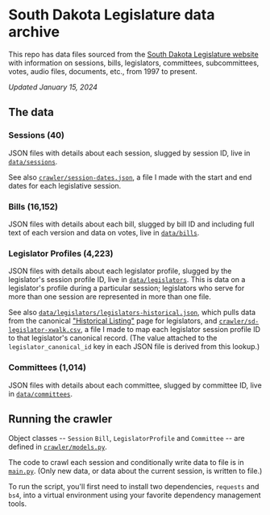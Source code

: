 # South Dakota Legislature data archive
This repo has data files sourced from the [South Dakota Legislature website](https://sdlegislature.gov/) with information on sessions, bills, legislators, committees, subcommittees, votes, audio files, documents, etc., from 1997 to present.

_Updated January 15, 2024_

## The data

### Sessions (40)
JSON files with details about each session, slugged by session ID, live in [`data/sessions`](data/sessions).

See also [`crawler/session-dates.json`](crawler/session-dates.json), a file I made with the start and end dates for each legislative session.

### Bills (16,152)
JSON files with details about each bill, slugged by bill ID and including full text of each version and data on votes, live in [`data/bills`](data/bills).

### Legislator Profiles (4,223)
JSON files with details about each legislator profile, slugged by the legislator's session profile ID, live in [`data/legislators`](data/legislators). This is data on a legislator's profile during a particular session; legislators who serve for more than one session are represented in more than one file.

See also [`data/legislators/legislators-historical.json`](data/legislators/legislators-historical.json), which pulls data from the canonical ["Historical Listing"](https://sdlegislature.gov/Legislators/Historical) page for legislators, and [`crawler/sd-legislator-xwalk.csv`](crawler/sd-legislator-xwalk.csv), a file I made to map each legislator session profile ID to that legislator's canonical record. (The value attached to the `legislator_canonical_id` key in each JSON file is derived from this lookup.)

### Committees (1,014)
JSON files with details about each committee, slugged by committee ID, live in [`data/committees`](data/committees).

## Running the crawler
Object classes -- `Session` `Bill`, `LegislatorProfile` and `Committee` -- are defined in [`crawler/models.py`](crawler/models.py).

The code to crawl each session and conditionally write data to file is in [`main.py`](crawler/main.py). (Only new data, or data about the current session, is written to file.)

To run the script, you'll first need to install two dependencies, `requests` and `bs4`, into a virtual environment using your favorite dependency management tools.